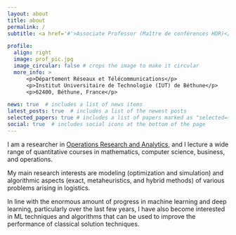 ```yaml
---
layout: about
title: about
permalink: /
subtitle: <a href='#'>Associate Professor (Maître de conférences HDR)</a>. gelareh.shahin@gmail.com

profile:
  align: right
  image: prof_pic.jpg
  image_circular: false # crops the image to make it circular
  more_info: >
      <p>Département Réseaux et Télécommunications</p>
      <p>Institut Universitaire de Technologie (IUT) de Béthune</p>
      <p>62400, Béthune, France</p>

news: true  # includes a list of news items
latest_posts: true  # includes a list of the newest posts
selected_papers: true # includes a list of papers marked as "selected={true}"
social: true  # includes social icons at the bottom of the page
---
```


I am a researcher in [Operations Research and Analytics](https://www.informs.org/Explore/Operations-Research-Analytics), and I lecture a wide range of quantitative courses in mathematics, computer science, business, and operations. 

My main research interests are modeling (optimization and simulation) and algorithmic aspects (exact, metaheuristics, and hybrid methods) of various problems arising in logistics. 

In line with the enormous amount of progress in machine learning and deep learning, particularly over the last few years, I have also become interested in ML techniques and algorithms that can be used to improve the performance of classical solution techniques.

<!--
Write your biography here. Tell the world about yourself. Link to your favorite [subreddit](http://reddit.com). You can put a picture in, too. The code is already in, just name your picture `prof_pic.jpg` and put it in the `img/` folder.

Put your address / P.O. box / other info right below your picture. You can also disable any of these elements by editing `profile` property of the YAML header of your `_pages/about.md`. Edit `_bibliography/papers.bib` and Jekyll will render your [publications page](/al-folio/publications/) automatically.

Link to your social media connections, too. This theme is set up to use [Font Awesome icons](http://fortawesome.github.io/Font-Awesome/) and [Academicons](https://jpswalsh.github.io/academicons/), like the ones below. Add your Facebook, Twitter, LinkedIn, Google Scholar, or just disable all of them.
>